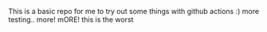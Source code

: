 This is a basic repo for me to try out some things with github actions :)
more testing..
more!
mORE!
this is the worst
